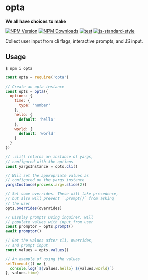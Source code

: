# opta

**We all have choices to make**

[![NPM Version](https://img.shields.io/npm/v/opta.svg)](https://npmjs.org/package/opta)
[![NPM Downloads](https://img.shields.io/npm/dm/opta.svg)](https://npmjs.org/package/opta)
[![test](https://github.com/wesleytodd/opta/workflows/test/badge.svg)](https://github.com/wesleytodd/opta/actions?query=workflow%3ATest)
[![js-standard-style](https://img.shields.io/badge/code%20style-standard-brightgreen.svg)](https://github.com/standard/standard)

Collect user input from cli flags, interactive prompts, and JS input.

## Usage

```
$ npm i opta
```

```javascript
const opta = require('opta')

// Create an opta instance
const opts = opta({
  options: {
    time: {
      type: 'number'
    },
    hello: {
      default: 'hello'
    },
    world: {
      default: 'world'
    }
  }
})

// .cli() returns an instance of yargs,
// configured with the options
const yargsInstance = opts.cli()

// Will set the appropriate values as
// configured on the yargs instance
yargsInstance(process.argv.slice(2))

// Set some overrides. These will take precedence,
// but also will prevent `.prompt()` from asking
// the user
opts.overrides(overrides)

// Display prompts using inquirer, will
// populate values with input from user
const promptor = opts.prompt()
await promptor()

// Get the values after cli, overrides,
// and prompt input
const values = opts.values()

// An example of using the values
setTimeout(() => {
  console.log(`${values.hello} ${values.world}`)
}, values.time)
```
